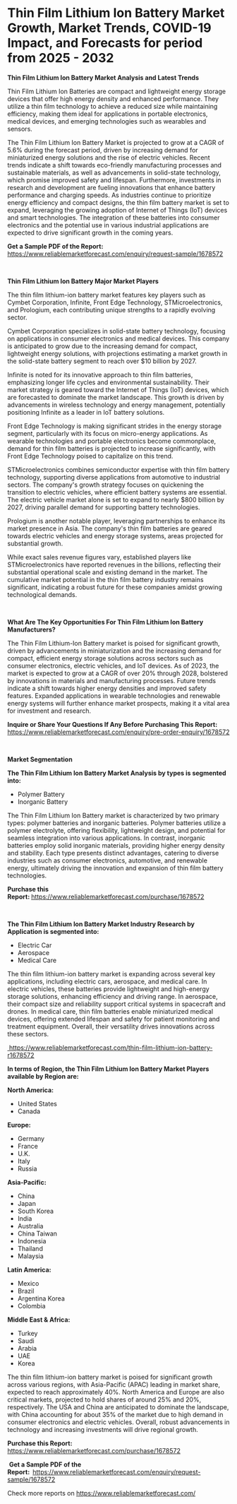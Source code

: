 <p><h1>Thin Film Lithium Ion Battery Market Growth, Market Trends, COVID-19 Impact, and Forecasts for period from 2025 - 2032</h1></p><p><strong>Thin Film Lithium Ion Battery Market Analysis and Latest Trends</strong></p>
<p><p>Thin Film Lithium Ion Batteries are compact and lightweight energy storage devices that offer high energy density and enhanced performance. They utilize a thin film technology to achieve a reduced size while maintaining efficiency, making them ideal for applications in portable electronics, medical devices, and emerging technologies such as wearables and sensors.</p><p>The Thin Film Lithium Ion Battery Market is projected to grow at a CAGR of 5.6% during the forecast period, driven by increasing demand for miniaturized energy solutions and the rise of electric vehicles. Recent trends indicate a shift towards eco-friendly manufacturing processes and sustainable materials, as well as advancements in solid-state technology, which promise improved safety and lifespan. Furthermore, investments in research and development are fueling innovations that enhance battery performance and charging speeds. As industries continue to prioritize energy efficiency and compact designs, the thin film battery market is set to expand, leveraging the growing adoption of Internet of Things (IoT) devices and smart technologies. The integration of these batteries into consumer electronics and the potential use in various industrial applications are expected to drive significant growth in the coming years.</p></p>
<p><strong>Get a Sample PDF of the Report:&nbsp;</strong> <a href="https://www.reliablemarketforecast.com/enquiry/request-sample/1678572?utm_campaign=2293&utm_medium=2&utm_source=Github&utm_content=ia&utm_term=13022025&utm_id=thin-film-lithium-ion-battery">https://www.reliablemarketforecast.com/enquiry/request-sample/1678572</a></p>
<p>&nbsp;</p>
<p><strong>Thin Film Lithium Ion Battery Major Market Players</strong></p>
<p><p>The thin film lithium-ion battery market features key players such as Cymbet Corporation, Infinite, Front Edge Technology, STMicroelectronics, and Prologium, each contributing unique strengths to a rapidly evolving sector.</p><p>Cymbet Corporation specializes in solid-state battery technology, focusing on applications in consumer electronics and medical devices. This company is anticipated to grow due to the increasing demand for compact, lightweight energy solutions, with projections estimating a market growth in the solid-state battery segment to reach over $10 billion by 2027.</p><p>Infinite is noted for its innovative approach to thin film batteries, emphasizing longer life cycles and environmental sustainability. Their market strategy is geared toward the Internet of Things (IoT) devices, which are forecasted to dominate the market landscape. This growth is driven by advancements in wireless technology and energy management, potentially positioning Infinite as a leader in IoT battery solutions.</p><p>Front Edge Technology is making significant strides in the energy storage segment, particularly with its focus on micro-energy applications. As wearable technologies and portable electronics become commonplace, demand for thin film batteries is projected to increase significantly, with Front Edge Technology poised to capitalize on this trend.</p><p>STMicroelectronics combines semiconductor expertise with thin film battery technology, supporting diverse applications from automotive to industrial sectors. The company's growth strategy focuses on quickening the transition to electric vehicles, where efficient battery systems are essential. The electric vehicle market alone is set to expand to nearly $800 billion by 2027, driving parallel demand for supporting battery technologies.</p><p>Prologium is another notable player, leveraging partnerships to enhance its market presence in Asia. The company's thin film batteries are geared towards electric vehicles and energy storage systems, areas projected for substantial growth.</p><p>While exact sales revenue figures vary, established players like STMicroelectronics have reported revenues in the billions, reflecting their substantial operational scale and existing demand in the market. The cumulative market potential in the thin film battery industry remains significant, indicating a robust future for these companies amidst growing technological demands.</p></p>
<p>&nbsp;</p>
<p><strong>What Are The Key Opportunities For Thin Film Lithium Ion Battery Manufacturers?</strong></p>
<p><p>The Thin Film Lithium-Ion Battery market is poised for significant growth, driven by advancements in miniaturization and the increasing demand for compact, efficient energy storage solutions across sectors such as consumer electronics, electric vehicles, and IoT devices. As of 2023, the market is expected to grow at a CAGR of over 20% through 2028, bolstered by innovations in materials and manufacturing processes. Future trends indicate a shift towards higher energy densities and improved safety features. Expanded applications in wearable technologies and renewable energy systems will further enhance market prospects, making it a vital area for investment and research.</p></p>
<p><strong>Inquire or Share Your Questions If Any Before Purchasing This Report:</strong> <a href="https://www.reliablemarketforecast.com/enquiry/pre-order-enquiry/1678572?utm_campaign=2293&utm_medium=2&utm_source=Github&utm_content=ia&utm_term=13022025&utm_id=thin-film-lithium-ion-battery">https://www.reliablemarketforecast.com/enquiry/pre-order-enquiry/1678572</a></p>
<p>&nbsp;</p>
<p><strong>Market Segmentation</strong></p>
<p><strong>The Thin Film Lithium Ion Battery Market Analysis by types is segmented into:</strong></p>
<p><ul><li>Polymer Battery</li><li>Inorganic Battery</li></ul></p>
<p><p>The Thin Film Lithium Ion Battery market is characterized by two primary types: polymer batteries and inorganic batteries. Polymer batteries utilize a polymer electrolyte, offering flexibility, lightweight design, and potential for seamless integration into various applications. In contrast, inorganic batteries employ solid inorganic materials, providing higher energy density and stability. Each type presents distinct advantages, catering to diverse industries such as consumer electronics, automotive, and renewable energy, ultimately driving the innovation and expansion of thin film battery technologies.</p></p>
<p><strong>Purchase this Report:&nbsp;</strong><a href="https://www.reliablemarketforecast.com/purchase/1678572?utm_campaign=2293&utm_medium=2&utm_source=Github&utm_content=ia&utm_term=13022025&utm_id=thin-film-lithium-ion-battery">https://www.reliablemarketforecast.com/purchase/1678572</a></p>
<p>&nbsp;</p>
<p><strong>The Thin Film Lithium Ion Battery Market Industry Research by Application is segmented into:</strong></p>
<p><ul><li>Electric Car</li><li>Aerospace</li><li>Medical Care</li></ul></p>
<p><p>The thin film lithium-ion battery market is expanding across several key applications, including electric cars, aerospace, and medical care. In electric vehicles, these batteries provide lightweight and high-energy storage solutions, enhancing efficiency and driving range. In aerospace, their compact size and reliability support critical systems in spacecraft and drones. In medical care, thin film batteries enable miniaturized medical devices, offering extended lifespan and safety for patient monitoring and treatment equipment. Overall, their versatility drives innovations across these sectors.</p></p>
<p><a href="https://www.reliablemarketforecast.com/thin-film-lithium-ion-battery-r1678572?utm_campaign=2293&utm_medium=2&utm_source=Github&utm_content=ia&utm_term=13022025&utm_id=thin-film-lithium-ion-battery">&nbsp;https://www.reliablemarketforecast.com/thin-film-lithium-ion-battery-r1678572</a></p>
<p><strong>In terms of Region, the Thin Film Lithium Ion Battery Market Players available by Region are:</strong></p>
<p>
    <p> <strong> North America: </strong>
        <ul>
            <li>United States</li>
            <li>Canada</li>
        </ul>
        </p> 
    <p> <strong> Europe: </strong>
        <ul>
            <li>Germany</li>
            <li>France</li>
            <li>U.K.</li>
            <li>Italy</li>
            <li>Russia</li>
        </ul>
        </p> 
    <p> <strong> Asia-Pacific: </strong>
        <ul>
            <li>China</li>
            <li>Japan</li>
            <li>South Korea</li>
            <li>India</li>
            <li>Australia</li>
            <li>China Taiwan</li>
            <li>Indonesia</li>
            <li>Thailand</li>
            <li>Malaysia</li>
        </ul>
        </p> 
    <p> <strong> Latin America: </strong>
        <ul>
            <li>Mexico</li>
            <li>Brazil</li>
            <li>Argentina Korea</li>
            <li>Colombia</li>
        </ul>
        </p> 
    <p> <strong> Middle East & Africa: </strong>
        <ul>
            <li>Turkey</li>
            <li>Saudi</li>
            <li>Arabia</li>
            <li>UAE</li>
            <li>Korea</li>
        </ul>
    </p>
    </p>
<p><p>The thin film lithium-ion battery market is poised for significant growth across various regions, with Asia-Pacific (APAC) leading in market share, expected to reach approximately 40%. North America and Europe are also critical markets, projected to hold shares of around 25% and 20%, respectively. The USA and China are anticipated to dominate the landscape, with China accounting for about 35% of the market due to high demand in consumer electronics and electric vehicles. Overall, robust advancements in technology and increasing investments will drive regional growth.</p></p>
<p><strong>Purchase this Report: </strong><a href="https://www.reliablemarketforecast.com/purchase/1678572?utm_campaign=2293&utm_medium=2&utm_source=Github&utm_content=ia&utm_term=13022025&utm_id=thin-film-lithium-ion-battery">https://www.reliablemarketforecast.com/purchase/1678572</a></p>
<p>&nbsp;<strong>Get a Sample PDF of the Report:&nbsp;&nbsp;</strong><a href="https://www.reliablemarketforecast.com/enquiry/request-sample/1678572?utm_campaign=2293&utm_medium=2&utm_source=Github&utm_content=ia&utm_term=13022025&utm_id=thin-film-lithium-ion-battery">https://www.reliablemarketforecast.com/enquiry/request-sample/1678572</a></p>
<p><strong></strong></p>
<p>Check more reports on <a href="https://www.reliablemarketforecast.com/?utm_campaign=2293&utm_medium=2&utm_source=Github&utm_content=ia&utm_term=13022025&utm_id=thin-film-lithium-ion-battery">https://www.reliablemarketforecast.com/</a></p>